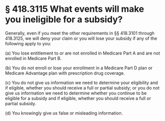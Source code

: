 # § 418.3115   What events will make you ineligible for a subsidy?

Generally, even if you meet the other requirements in §§ 418.3101 through 418.3125, we will deny your claim or you will lose your subsidy if any of the following apply to you:


(a) You lose entitlement to or are not enrolled in Medicare Part A and are not enrolled in Medicare Part B.


(b) You do not enroll or lose your enrollment in a Medicare Part D plan or Medicare Advantage plan with prescription drug coverage.


(c) You do not give us information we need to determine your eligibility and if eligible, whether you should receive a full or partial subsidy; or you do not give us information we need to determine whether you continue to be eligible for a subsidy and if eligible, whether you should receive a full or partial subsidy.


(d) You knowingly give us false or misleading information.




